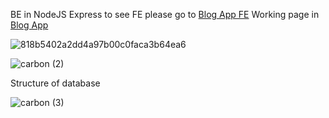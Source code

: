 BE in NodeJS Express to see FE please go to [Blog App FE](https://github.com/AdrWL/blog-app)
Working page in [Blog App](https://mega.blog.networkmanager.pl/)

![818b5402a2dd4a97b00c0faca3b64ea6](https://user-images.githubusercontent.com/105071559/179188311-a45a9768-0153-485a-aded-84f70da51119.png)


![carbon (2)](https://user-images.githubusercontent.com/105071559/179193001-439d9968-96e3-45cb-a042-40f9e38289c8.png)

Structure of database

![carbon (3)](https://user-images.githubusercontent.com/105071559/179196264-39f7335b-c164-4997-8bcd-48117c6a9a6d.png)

